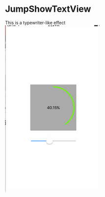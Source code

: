 # JumpShowTextView
This is a typewriter-like effect
![image](https://github.com/ZhengYaWei1992/ZWProgressView/blob/master/Untitled3.gif)
